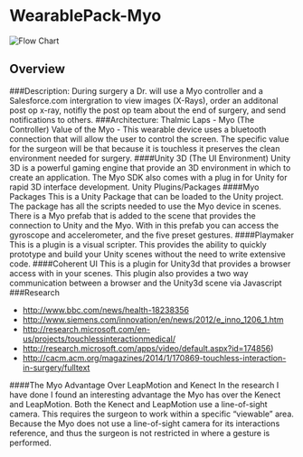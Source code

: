 WearablePack-Myo
================
![Flow Chart](https://cloud.githubusercontent.com/assets/6456976/3211270/82bf990c-ef0c-11e3-88f0-d9a2f4834aad.png)

## Overview
###Description:
During surgery a Dr. will use a Myo controller and a Salesforce.com intergration to view images (X-Rays), order an additonal post op x-ray,  notifly the post op team about the end of surgery, and send notifications to others.
###Architecture:
Thalmic Laps - Myo (The Controller)
Value of the Myo - This wearable device uses a bluetooth connection that will allow the user to control the screen.  The specific value for the surgeon will be that because it is touchless it preserves the clean environment needed for surgery.
####Unity 3D (The UI Environment)
Unity 3D is a powerful gaming engine that provide an 3D environment in which to create an application.  The Myo SDK also comes with a plug in for Unity for rapid 3D interface development.
Unity Plugins/Packages
####Myo Packages
This is a Unity Package that can be loaded to the Unity project.  The package has all the scripts needed to use the Myo device in scenes.  There is a Myo prefab that is added to the scene that provides the connection to Unity and the Myo.  With in this prefab you can access the gyroscope and accelerometer, and the five preset gestures.
####Playmaker
This is a plugin is a visual scripter.  This provides the ability to quickly prototype and build your Unity scenes without the need to write extensive code.
####Coherent UI
This is a plugin for Unity3d that provides a browser access with in your scenes.  This plugin also provides a two way communication between a browser and the Unity3d scene via Javascript
###Research
- http://www.bbc.com/news/health-18238356
- http://www.siemens.com/innovation/en/news/2012/e_inno_1206_1.htm
- http://research.microsoft.com/en-us/projects/touchlessinteractionmedical/
- http://research.microsoft.com/apps/video/default.aspx?id=174856)
- http://cacm.acm.org/magazines/2014/1/170869-touchless-interaction-in-surgery/fulltext

####The Myo Advantage Over LeapMotion and Kenect
In the research I have done I found an interesting advantage the Myo has over the Kenect and LeapMotion.  Both the Kenect and LeapMotion use a line-of-sight camera.  This requires the surgeon to work within a specific “viewable” area.  Because the Myo does not use a line-of-sight camera for its interactions reference, and thus the surgeon is not restricted in where a gesture is performed. 

